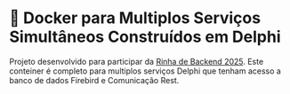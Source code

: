 # 🥊 Docker para Multiplos Serviços Simultâneos Construídos em Delphi

Projeto desenvolvido para participar da [Rinha de Backend 2025](https://github.com/zanfranceschi/rinha-de-backend-2025). Este conteiner é completo para multiplos serviços Delphi que tenham acesso a banco de dados Firebird e Comunicação Rest.
